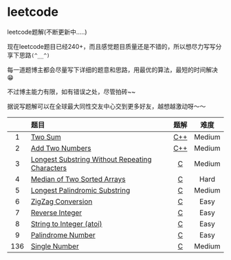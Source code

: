 # leetcode
leetcode题解(不断更新中.....)


现在leetcode题目已经240+，而且感觉题目质量还是不错的，所以想尽力写写分享下思路<code>(*^__^*)</code>

每一道题博主都会尽量写下详细的题意和思路，用最优的算法，最短的时间解决😁

不过博主能力有限，如有错误之处，尽管拍砖~~

据说写题解可以在全球最大同性交友中心交到更多好友，越想越激动呀～～



|            | 题目                                                                           |    题解         |   难度     |
| :--------: | :-----------------------                                                      | :------------:  | :--------:|
|     1      | [Two Sum](https://leetcode.com/problems/two-sum/)                             | [C++](https://github.com/huanyueyaoqin/leetcode/blob/master/%E4%BB%A3%E7%A0%81%26%E6%80%9D%E8%B7%AF/1.Two%20Sum(Hash).cpp)    |  Medium   |
|     2      | [Add Two Numbers](https://leetcode.com/problems/add-two-numbers/)             | [C++](https://github.com/huanyueyaoqin/leetcode/blob/master/%E4%BB%A3%E7%A0%81%26%E6%80%9D%E8%B7%AF/2.Add%20Two%20Numbers(Linked%20List).cpp)    |  Medium   | 
|     3      | [Longest Substring Without Repeating Characters](https://leetcode.com/problems/longest-substring-without-repeating-characters/)             | [C](https://github.com/huanyueyaoqin/leetcode/blob/master/%E4%BB%A3%E7%A0%81%26%E6%80%9D%E8%B7%AF/3.Longest%20Substring%20Without%20Repeating%20Characters(String).cpp)    |  Medium   | 
|     4      | [Median of Two Sorted Arrays](https://leetcode.com/problems/median-of-two-sorted-arrays/)             | [C](https://github.com/huanyueyaoqin/leetcode/blob/master/%E4%BB%A3%E7%A0%81%26%E6%80%9D%E8%B7%AF/4.Median%20of%20Two%20Sorted%20Arrays(Binary%20Search).cpp)    |  Hard   | 
|     5      | [Longest Palindromic Substring](https://leetcode.com/problems/longest-palindromic-substring/)             | [C](https://github.com/huanyueyaoqin/leetcode/blob/master/%E4%BB%A3%E7%A0%81%26%E6%80%9D%E8%B7%AF/5.Longest%20Palindromic%20Substring(Manacher).cpp)    |  Medium   | 
|     6      | [ZigZag Conversion](https://leetcode.com/problems/zigzag-conversion/)             | [C](https://github.com/huanyueyaoqin/leetcode/blob/master/%E4%BB%A3%E7%A0%81%26%E6%80%9D%E8%B7%AF/6.ZigZag%20Conversion(Simulation).cpp)    |  Easy   | 
|     7      | [Reverse Integer](https://leetcode.com/problems/reverse-integer/)             | [C](https://github.com/huanyueyaoqin/leetcode/blob/master/%E4%BB%A3%E7%A0%81%26%E6%80%9D%E8%B7%AF/7.Reverse%20Integer(implementation).cpp)    |  Easy   | 
|     8      | [String to Integer (atoi)](https://leetcode.com/problems/string-to-integer-atoi/)             | [C](https://github.com/huanyueyaoqin/leetcode/blob/master/%E4%BB%A3%E7%A0%81%26%E6%80%9D%E8%B7%AF/8.String%20to%20Integer%20(atoi)(implementation).cpp)    |  Easy   | 
|     9      | [Palindrome Number](https://leetcode.com/problems/palindrome-number/)             | [C](https://github.com/huanyueyaoqin/leetcode/blob/master/%E4%BB%A3%E7%A0%81%26%E6%80%9D%E8%B7%AF/9.Palindrome%20Number(implementation).cpp)    |  Easy   | 
|     136      | [Single Number](https://leetcode.com/problems/single-number/)             | [C](https://github.com/huanyueyaoqin/leetcode/blob/master/%E4%BB%A3%E7%A0%81%26%E6%80%9D%E8%B7%AF/9.Palindrome%20Number(implementation).cpp)    |  Medium   | 

